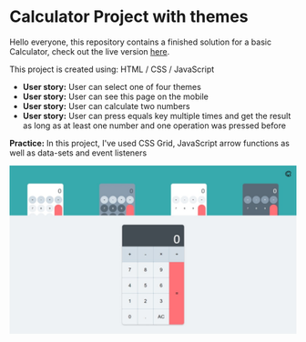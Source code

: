 # Calculator Project with themes

Hello everyone, this repository contains a finished solution for a basic Calculator, check out the live version
[here](https://calculator-with-themes.demanderbag.vercel.app/).

This project is created using: HTML / CSS / JavaScript

- **User story:** User can select one of four themes
- **User story:** User can see this page on the mobile
- **User story:** User can calculate two numbers
- **User story:** User can press equals key multiple times and get the result as long as at least one number and one operation was pressed before

**Practice:** In this project, I've used CSS Grid, JavaScript arrow functions as well as data-sets and event listeners

![Image of a website](assets/images/calculator-desktop.jpeg)
